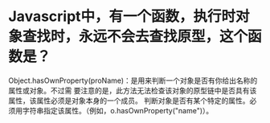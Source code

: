 # Javascript中，有一个函数，执行时对象查找时，永远不会去查找原型，这个函数是？

Object.hasOwnProperty(proName)：是用来判断一个对象是否有你给出名称的属性或对象。不过需 
要注意的是，此方法无法检查该对象的原型链中是否具有该属性，该属性必须是对象本身的一个成员。
判断对象是否有某个特定的属性。必须用字符串指定该属性。（例如，o.hasOwnProperty("name")）。